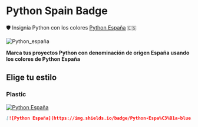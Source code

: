 # Python Spain Badge
🛡️ Insignia Python con los colores [Python España](https://www.es.python.org/) :es:

![Python_españa](https://www.es.python.org/images/logo.png)

**Marca tus proyectos Python con denominación de origen España usando los colores de Python España**


## Elige tu estilo

### Plastic

[![Python España](https://img.shields.io/badge/Python-Espa%C3%B1a-blue.svg?maxAge=31536000&logo=github&colorA=e60000&colorB=ffcc12&style=plastic)](https://www.es.python.org)

``` markdown
[![Python España](https://img.shields.io/badge/Python-Espa%C3%B1a-blue.svg?maxAge=31536000&logo=github&colorA=e60000&colorB=ffcc12&style=plastic)](https://www.es.python.org)
```
